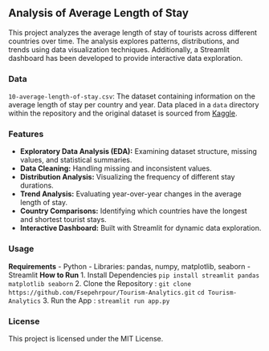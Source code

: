 ## Analysis of Average Length of Stay
This project analyzes the average length of stay of tourists across different countries over time. The analysis explores patterns, distributions, and trends using data visualization techniques.
Additionally, a Streamlit dashboard has been developed to provide interactive data exploration.

### Data
```10-average-length-of-stay.csv```: The dataset containing information on the average length of stay per country and year. Data placed in a `data` directory within the repository and the original dataset is sourced from [Kaggle](https://www.kaggle.com/datasets/imtkaggleteam/tourism).

### Features
- **Exploratory Data Analysis (EDA):** Examining dataset structure, missing values, and statistical summaries.
- **Data Cleaning:** Handling missing and inconsistent values.
- **Distribution Analysis:** Visualizing the frequency of different stay durations.
- **Trend Analysis:** Evaluating year-over-year changes in the average length of stay.
- **Country Comparisons:** Identifying which countries have the longest and shortest tourist stays.
- **Interactive Dashboard:** Built with Streamlit for dynamic data exploration.

### Usage
**Requirements**
    - Python
    - Libraries: pandas, numpy, matplotlib, seaborn
    - Streamlit
**How to Run**
    1. Install Dependencies `pip install streamlit pandas matplotlib seaborn`
    2. Clone the Repository :
    ```git clone https://github.com/Fsepehrpour/Tourism-Analytics.git```
    ```cd Tourism-Analytics```
    3. Run the App : `streamlit run app.py`


### License
This project is licensed under the MIT License.







